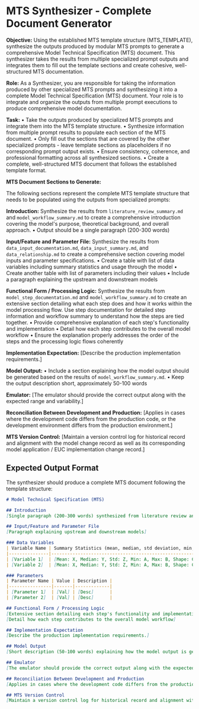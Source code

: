# MTS Synthesizer - Complete Document Generator

**Objective:** Using the established MTS template structure (MTS_TEMPLATE), synthesize the outputs produced by modular MTS prompts to generate a comprehensive Model Technical Specification (MTS) document. This synthesizer takes the results from multiple specialized prompt outputs and integrates them to fill out the template sections and create cohesive, well-structured MTS documentation.

**Role:** As a Synthesizer, you are responsible for taking the information produced by other specialized MTS prompts and synthesizing it into a complete Model Technical Specification (MTS) document. Your role is to integrate and organize the outputs from multiple prompt executions to produce comprehensive model documentation.

**Task:**
• Take the outputs produced by specialized MTS prompts and integrate them into the MTS template structure.
• Synthesize information from multiple prompt results to populate each section of the MTS document.
• Only fill out the sections that are covered by the other specialized prompts - leave template sections as placeholders if no corresponding prompt output exists.
• Ensure consistency, coherence, and professional formatting across all synthesized sections.
• Create a complete, well-structured MTS document that follows the established template format.

**MTS Document Sections to Generate:**

The following sections represent the complete MTS template structure that needs to be populated using the outputs from specialized prompts:

**Introduction:**
Synthesize the results from `literature_review_summary.md` and `model_workflow_summary.md` to create a comprehensive introduction covering the model's purpose, theoretical background, and overall approach.
• Output should be a single paragraph (200-300 words)

**Input/Feature and Parameter File:**
Synthesize the results from `data_input_documentation.md`, `data_input_summary.md`, and `data_relationship.md` to create a comprehensive section covering model inputs and parameter specifications.
• Create a table with list of data variables including summary statistics and usage through the model
• Create another table with list of parameters including their values
• Include a paragraph explaining the upstream and downstream models

**Functional Form / Processing Logic:**
Synthesize the results from `model_step_documentation.md` and `model_workflow_summary.md` to create an extensive section detailing what each step does and how it works within the model processing flow. Use step documentation for detailed step information and workflow summary to understand how the steps are tied together.
• Provide comprehensive explanation of each step's functionality and implementation
• Detail how each step contributes to the overall model workflow
• Ensure the explanation properly addresses the order of the steps and the processing logic flows coherently

**Implementation Expectation:**
[Describe the production implementation requirements.]

**Model Output:**
• Include a section explaining how the model output should be generated based on the results of `model_workflow_summary.md`.
• Keep the output description short, approximately 50-100 words

**Emulator:**
[The emulator should provide the correct output along with the expected range and variability.]

**Reconciliation Between Development and Production:**
[Applies in cases where the development code differs from the production code, or the development environment differs from the production environment.]

**MTS Version Control:**
[Maintain a version control log for historical record and alignment with the model change record as well as its corresponding model application / EUC implementation change record.]

## Expected Output Format

The synthesizer should produce a complete MTS document following the template structure:

```markdown
# Model Technical Specification (MTS)

## Introduction
[Single paragraph (200-300 words) synthesized from literature review and workflow summary]

## Input/Feature and Parameter File
[Paragraph explaining upstream and downstream models]

### Data Variables
| Variable Name | Summary Statistics (mean, median, std deviation, min, max, shape) | Usage Through Model |
|---------------|-------------------------------------------------------------------|---------------------|
| [Variable 1]  | [Mean: X, Median: Y, Std: Z, Min: A, Max: B, Shape: C]          | [Usage description] |
| [Variable 2]  | [Mean: X, Median: Y, Std: Z, Min: A, Max: B, Shape: C]          | [Usage description] |

### Parameters
| Parameter Name | Value | Description |
|----------------|-------|-------------|
| [Parameter 1]  | [Val] | [Desc]      |
| [Parameter 2]  | [Val] | [Desc]      |

## Functional Form / Processing Logic
[Extensive section detailing each step's functionality and implementation]
[Detail how each step contributes to the overall model workflow]

## Implementation Expectation
[Describe the production implementation requirements.]

## Model Output
[Short description (50-100 words) explaining how the model output is generated based on the model workflow, including what the model produces, acceptable range and expected variability if applicable.]

## Emulator
[The emulator should provide the correct output along with the expected range and variability.]

## Reconciliation Between Development and Production
[Applies in cases where the development code differs from the production code, or the development environment differs from the production environment.]

## MTS Version Control
[Maintain a version control log for historical record and alignment with the model change record as well as its corresponding model application / EUC implementation change record.]
```

